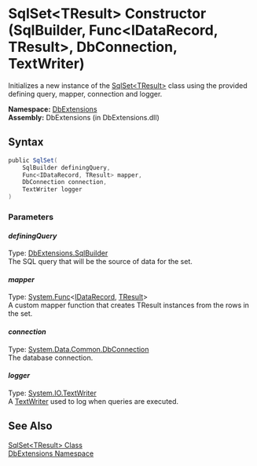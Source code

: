 SqlSet&lt;TResult> Constructor (SqlBuilder, Func&lt;IDataRecord, TResult>, DbConnection, TextWriter)
====================================================================================================
Initializes a new instance of the [SqlSet&lt;TResult>][1] class using the provided defining query, mapper, connection and logger.

**Namespace:** [DbExtensions][2]  
**Assembly:** DbExtensions (in DbExtensions.dll)

Syntax
------

```csharp
public SqlSet(
	SqlBuilder definingQuery,
	Func<IDataRecord, TResult> mapper,
	DbConnection connection,
	TextWriter logger
)
```

### Parameters

#### *definingQuery*
Type: [DbExtensions.SqlBuilder][3]  
The SQL query that will be the source of data for the set.

#### *mapper*
Type: [System.Func][4]&lt;[IDataRecord][5], [TResult][1]>  
A custom mapper function that creates TResult instances from the rows in the set.

#### *connection*
Type: [System.Data.Common.DbConnection][6]  
The database connection.

#### *logger*
Type: [System.IO.TextWriter][7]  
A [TextWriter][7] used to log when queries are executed.


See Also
--------
[SqlSet&lt;TResult> Class][1]  
[DbExtensions Namespace][2]  

[1]: README.md
[2]: ../README.md
[3]: ../SqlBuilder/README.md
[4]: http://msdn.microsoft.com/en-us/library/bb549151
[5]: http://msdn.microsoft.com/en-us/library/93wb1heh
[6]: http://msdn.microsoft.com/en-us/library/c790zwhc
[7]: http://msdn.microsoft.com/en-us/library/ywxh2328